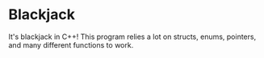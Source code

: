 # Blackjack
It's blackjack in C++! This program relies a lot on structs, enums, pointers, and many different functions to work.
